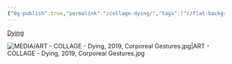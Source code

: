 ```yaml
---
{"dg-publish":true,"permalink":"/collage-dying/","tags":["c/flat-background","c/statue","c/shape","c/colour-blue","c/colour-purple","collage/year-2019","collage/series/corporeal-gustures"],"created":"2024-06-28T12:56:47.000-04:00","updated":"2025-09-10T09:15:44.415-04:00"}
---
```



[Dying](https://www.instagram.com/p/B6PPO5SBbph/)

![MEDIA/ART - COLLAGE - Dying, 2019, Corporeal Gestures.jpg|ART - COLLAGE - Dying, 2019, Corporeal Gestures.jpg](/img/user/MEDIA/ART%20-%20COLLAGE%20-%20Dying,%202019,%20Corporeal%20Gestures.jpg)